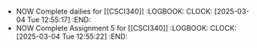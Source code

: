 - NOW Complete dailies for [[CSCI340]]
  :LOGBOOK:
  CLOCK: [2025-03-04 Tue 12:55:17]
  :END:
- NOW Complete Assignment 5 for [[CSCI340]]
  :LOGBOOK:
  CLOCK: [2025-03-04 Tue 12:55:22]
  :END: